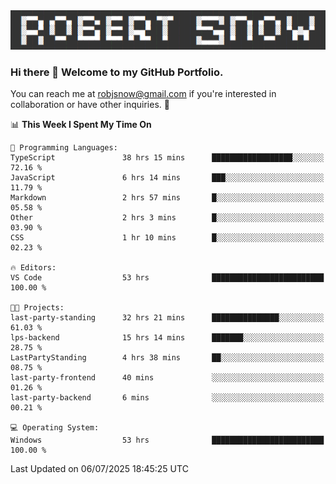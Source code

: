 <img alt="myname" src="assets/name.png" />

### Hi there 👋 Welcome to my GitHub Portfolio.
You can reach me at robjsnow@gmail.com if you're interested in collaboration or have other inquiries.  :briefcase:



<!--START_SECTION:waka-->
📊 **This Week I Spent My Time On** 

```text
💬 Programming Languages: 
TypeScript               38 hrs 15 mins      ██████████████████░░░░░░░   72.16 % 
JavaScript               6 hrs 14 mins       ███░░░░░░░░░░░░░░░░░░░░░░   11.79 % 
Markdown                 2 hrs 57 mins       █░░░░░░░░░░░░░░░░░░░░░░░░   05.58 % 
Other                    2 hrs 3 mins        █░░░░░░░░░░░░░░░░░░░░░░░░   03.90 % 
CSS                      1 hr 10 mins        █░░░░░░░░░░░░░░░░░░░░░░░░   02.23 % 

🔥 Editors: 
VS Code                  53 hrs              █████████████████████████   100.00 % 

🐱‍💻 Projects: 
last-party-standing      32 hrs 21 mins      ███████████████░░░░░░░░░░   61.03 % 
lps-backend              15 hrs 14 mins      ███████░░░░░░░░░░░░░░░░░░   28.75 % 
LastPartyStanding        4 hrs 38 mins       ██░░░░░░░░░░░░░░░░░░░░░░░   08.75 % 
last-party-frontend      40 mins             ░░░░░░░░░░░░░░░░░░░░░░░░░   01.26 % 
last-party-backend       6 mins              ░░░░░░░░░░░░░░░░░░░░░░░░░   00.21 % 

💻 Operating System: 
Windows                  53 hrs              █████████████████████████   100.00 % 
```


 Last Updated on 06/07/2025 18:45:25 UTC
<!--END_SECTION:waka-->

<!--
**robjsnow/robjsnow** is a ✨ _special_ ✨ repository because its `README.md` (this file) appears on your GitHub profile.

Here are some ideas to get you started:

- 🔭 I’m currently working on ...
- 🌱 I’m currently learning ...
- 👯 I’m looking to collaborate on ...
- 🤔 I’m looking for help with ...
- 💬 Ask me about ...
- 📫 How to reach me: ...
- 😄 Pronouns: ...
- ⚡ Fun fact: ...
-->

